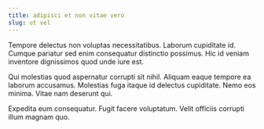 ```yaml
---
title: adipisci et non vitae vero
slug: ut vel
---
```


Tempore delectus non voluptas necessitatibus. Laborum cupiditate id. Cumque pariatur sed enim consequatur distinctio possimus. Hic id veniam inventore dignissimos quod unde iure est.

Qui molestias quod aspernatur corrupti sit nihil. Aliquam eaque tempore ea laborum accusamus. Molestias fuga itaque id delectus cupiditate. Nemo eos minima. Vitae nam deserunt qui.

Expedita eum consequatur. Fugit facere voluptatum. Velit officiis corrupti illum magnam quo.

